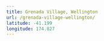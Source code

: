 ```yaml
---
title: Grenada Village, Wellington
url: /grenada-village-wellington/
latitude: -41.199
longitude: 174.827
---
```

